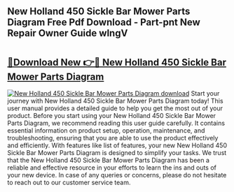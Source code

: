 ## New Holland 450 Sickle Bar Mower Parts Diagram Free Pdf Download - Part-pnt New Repair Owner Guide wlngV

# <h2><a href="http://dfoky4.blite.top/?on=New+Holland+450+Sickle+Bar+Mower+Parts+Diagram">🔗Download New 👉🔴 New Holland 450 Sickle Bar Mower Parts Diagram</a></h2>

[![New Holland 450 Sickle Bar Mower Parts Diagram download](https://i.imgur.com/lujVjoI.png)](http://dfoky4.blite.top/?on=New+Holland+450+Sickle+Bar+Mower+Parts+Diagram)
Start your journey with New Holland 450 Sickle Bar Mower Parts Diagram today! This user manual provides a detailed guide to help you get the most out of your product. Before you start using your New Holland 450 Sickle Bar Mower Parts Diagram, we recommend reading this user guide carefully. It contains essential information on product setup, operation, maintenance, and troubleshooting, ensuring that you are able to use the product effectively and efficiently. With features like list of features, your new New Holland 450 Sickle Bar Mower Parts Diagram is designed to simplify your tasks. We trust that the New Holland 450 Sickle Bar Mower Parts Diagram has been a reliable and effective resource in your efforts to learn the ins and outs of your new device. In case of any queries or concerns, please do not hesitate to reach out to our customer service team.
